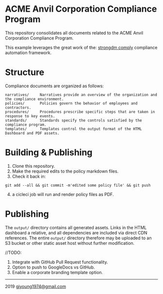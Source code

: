 # ACME Anvil Corporation Compliance Program

This repository consolidates all documents related to the ACME Anvil Corporation Compliance Program.

This example leverages the great work of the: [strongdm comply](https://github.com/strongdm/comply) compliance automation framework.    

# Structure

Compliance documents are organized as follows:

```
narratives/     Narratives provide an overview of the organization and the compliance environment.
policies/       Policies govern the behavior of employees and contractors.
procedures/     Procedures prescribe specific steps that are taken in response to key events.
standards/      Standards specify the controls satisfied by the compliance program.
templates/      Templates control the output format of the HTML Dashboard and PDF assets.
```

# Building & Publishing

1. Clone this repository.    
1. Make the required edits to the policy markdown files.    
1. Check it back in:     

```shell
git add --all && git commit -m'edited some policy file' && git push
```  

4. a cicleci job will run and render policy files as PDF.

# Publishing

The `output/` directory contains all generated assets. Links in the HTML dashboard a relative, and all dependencies are included via direct CDN references. The entire `output/` directory therefore may be uploaded to an S3 bucket or other static asset host without further modification.

//TODO:
1. Integrate with GitHub Pull Request functionality.
2. Option to push to GoogleDocs vs GitHub.
3. Enable a corporate branding template option.

---    

2019 gjyoung1974@gmail.com

